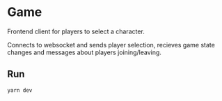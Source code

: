 # Game

Frontend client for players to select a character.

Connects to websocket and sends player selection, recieves game state changes and messages about players joining/leaving.

## Run

`yarn dev`
